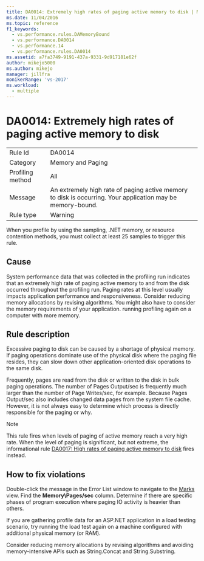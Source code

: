 ```yaml
---
title: DA0014: Extremely high rates of paging active memory to disk | Microsoft Docs
ms.date: 11/04/2016
ms.topic: reference
f1_keywords: 
  - vs.performance.rules.DAMemoryBound
  - vs.performance.DA0014
  - vs.performance.14
  - vs.performance.rules.DA0014
ms.assetid: a7fa3749-9191-437a-9331-9d917181e62f
author: mikejo5000
ms.author: mikejo
manager: jillfra
monikerRange: 'vs-2017'
ms.workload: 
  - multiple
---
```

# DA0014: Extremely high rates of paging active memory to disk

|||
|-|-|
|Rule Id|DA0014|
|Category|Memory and Paging|
|Profiling method|All|
|Message|An extremely high rate of paging active memory to disk is occurring. Your application may be memory-bound.|
|Rule type|Warning|

 When you profile by using the sampling, .NET memory, or resource contention methods, you must collect at least 25 samples to trigger this rule.

## Cause
 System performance data that was collected in the profiling run indicates that an extremely high rate of paging active memory to and from the disk occurred throughout the profiling run. Paging rates at this level usually impacts application performance and responsiveness. Consider reducing memory allocations by revising algorithms. You might also have to consider the memory requirements of your application. running profiling again on a computer with more memory.

## Rule description
 Excessive paging to disk can be caused by a shortage of physical memory. If paging operations dominate use of the physical disk where the paging file resides, they can slow down other application-oriented disk operations to the same disk.

 Frequently, pages are read from the disk or written to the disk in bulk paging operations. The number of Pages Output/sec is frequently much larger than the number of Page Writes/sec, for example. Because Pages Output/sec also includes changed data pages from the system file cache. However, it is not always easy to determine which process is directly responsible for the paging or why.

> [!NOTE]
> This rule fires when levels of paging of active memory reach a very high rate. When the level of paging is significant, but not extreme, the informational rule [DA0017: High rates of paging active memory to disk](../profiling/da0017-high-rates-of-paging-active-memory-to-disk.md) fires instead.

## How to fix violations
 Double-click the message in the Error List window to navigate to the [Marks](../profiling/marks-view.md) view. Find the **Memory\Pages/sec** column. Determine if there are specific phases of program execution where paging IO activity is heavier than others.

 If you are gathering profile data for an ASP.NET application in a load testing scenario, try running the load test again on a machine configured with additional physical memory (or RAM).

 Consider reducing memory allocations by revising algorithms and avoiding memory-intensive APIs such as String.Concat and String.Substring.
